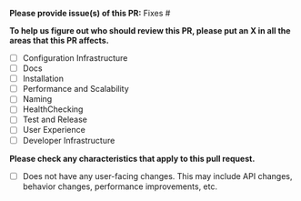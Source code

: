 **Please provide issue(s) of this PR:**
Fixes #

**To help us figure out who should review this PR, please put an X in all the areas that this PR affects.**

- [ ] Configuration Infrastructure
- [ ] Docs
- [ ] Installation
- [ ] Performance and Scalability
- [ ] Naming
- [ ] HealthChecking
- [ ] Test and Release
- [ ] User Experience
- [ ] Developer Infrastructure

**Please check any characteristics that apply to this pull request.**

- [ ] Does not have any user-facing changes. This may include API changes, behavior changes, performance improvements, etc.